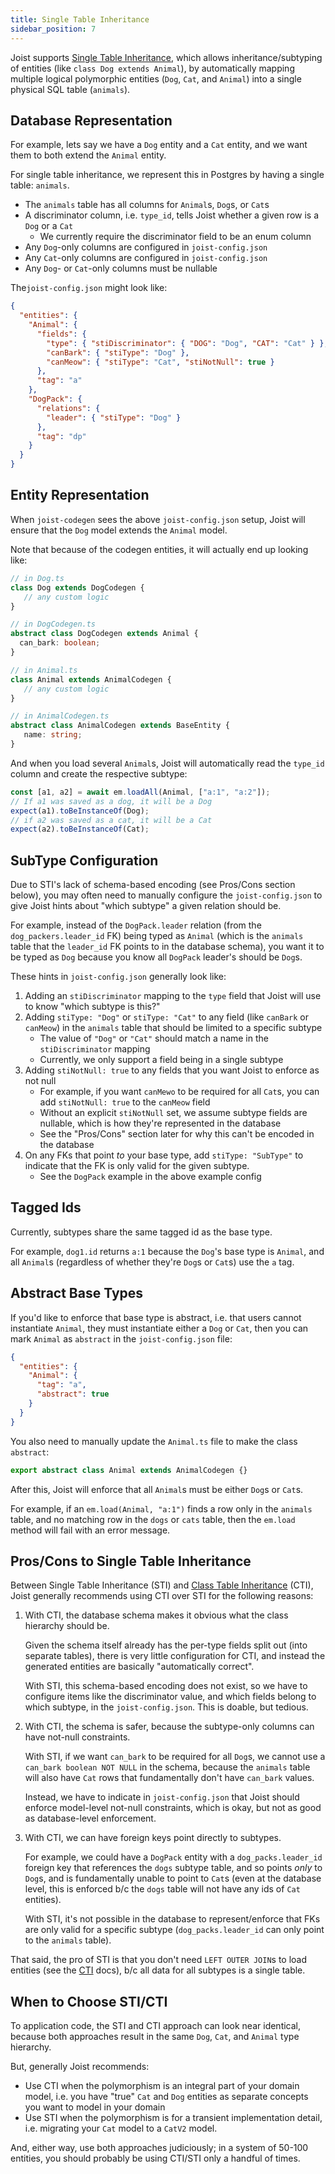 ```yaml
---
title: Single Table Inheritance
sidebar_position: 7
---
```


Joist supports [Single Table Inheritance](https://www.martinfowler.com/eaaCatalog/singleTableInheritance.html), which allows inheritance/subtyping of entities (like `class Dog extends Animal`), by automatically mapping multiple logical polymorphic entities (`Dog`, `Cat`, and `Animal`) into a single physical SQL table (`animals`).

## Database Representation

For example, lets say we have a `Dog` entity and a `Cat` entity, and we want them to both extend the `Animal` entity.

For single table inheritance, we represent this in Postgres by having a single table: `animals`.

- The `animals` table has all columns for `Animal`s, `Dog`s, or `Cat`s
- A discriminator column, i.e. `type_id`, tells Joist whether a given row is a `Dog` or a `Cat`
  - We currently require the discriminator field to be an enum column
- Any `Dog`-only columns are configured in `joist-config.json`
- Any `Cat`-only columns are configured in `joist-config.json`
- Any `Dog`- or `Cat`-only columns must be nullable

The`joist-config.json` might look like:

```json
{
  "entities": {
    "Animal": {
      "fields": {
        "type": { "stiDiscriminator": { "DOG": "Dog", "CAT": "Cat" } },
        "canBark": { "stiType": "Dog" },
        "canMeow": { "stiType": "Cat", "stiNotNull": true }
      },
      "tag": "a"
    },
    "DogPack": {
      "relations": {
        "leader": { "stiType": "Dog" }
      },
      "tag": "dp"
    }
  }
}
```

## Entity Representation

When `joist-codegen` sees the above `joist-config.json` setup, Joist will ensure that the `Dog` model extends the `Animal` model.

Note that because of the codegen entities, it will actually end up looking like:

```typescript
// in Dog.ts
class Dog extends DogCodegen {
   // any custom logic
}

// in DogCodegen.ts
abstract class DogCodegen extends Animal {
  can_bark: boolean;
}

// in Animal.ts
class Animal extends AnimalCodegen {
   // any custom logic
}

// in AnimalCodegen.ts
abstract class AnimalCodegen extends BaseEntity {
   name: string;
}
```

And when you load several `Animal`s, Joist will automatically read the `type_id` column and create the respective subtype:

```typescript
const [a1, a2] = await em.loadAll(Animal, ["a:1", "a:2"]);
// If a1 was saved as a dog, it will be a Dog
expect(a1).toBeInstanceOf(Dog);
// if a2 was saved as a cat, it will be a Cat
expect(a2).toBeInstanceOf(Cat);
```

## SubType Configuration

Due to STI's lack of schema-based encoding (see Pros/Cons section below), you may often need to manually configure the `joist-config.json` to give Joist hints about "which subtype" a given relation should be.

For example, instead of the `DogPack.leader` relation (from the `dog_packers.leader_id` FK) being typed as `Animal` (which is the `animals` table that the `leader_id` FK points to in the database schema), you want it to be typed as `Dog` because you know all `DogPack` leader's should be `Dog`s.

These hints in `joist-config.json` generally look like:

1. Adding an `stiDiscriminator` mapping to the `type` field that Joist will use to know "which subtype is this?"
2. Adding `stiType: "Dog"` or `stiType: "Cat"` to any field (like `canBark` or `canMeow`) in the `animals` table that should be limited to a specific subtype
   - The value of `"Dog"` or `"Cat"` should match a name in the `stiDiscriminator` mapping
   - Currently, we only support a field being in a single subtype
3. Adding `stiNotNull: true` to any fields that you want Joist to enforce as not null
   - For example, if you want `canMewo` to be required for all `Cat`s, you can add `stiNotNull: true` to the `canMeow` field
   - Without an explicit `stiNotNull` set, we assume subtype fields are nullable, which is how they're represented in the database
   - See the "Pros/Cons" section later for why this can't be encoded in the database
4. On any FKs that point _to_ your base type, add `stiType: "SubType"` to indicate that the FK is only valid for the given subtype.
   - See the `DogPack` example in the above example config

## Tagged Ids

Currently, subtypes share the same tagged id as the base type.

For example, `dog1.id` returns `a:1` because the `Dog`'s base type is `Animal`, and all `Animal`s (regardless of whether they're `Dog`s or `Cat`s) use the `a` tag.

## Abstract Base Types

If you'd like to enforce that base type is abstract, i.e. that users cannot instantiate `Animal`, they must instantiate either a `Dog` or `Cat`, then you can mark `Animal` as `abstract` in the `joist-config.json` file:

```json
{
  "entities": {
    "Animal": {
      "tag": "a",
      "abstract": true
    }
  }
}
```

You also need to manually update the `Animal.ts` file to make the class `abstract`:

```typescript
export abstract class Animal extends AnimalCodegen {}
```

After this, Joist will enforce that all `Animal`s must be either `Dog`s or `Cat`s.

For example, if an `em.load(Animal, "a:1")` finds a row only in the `animals` table, and no matching row in the `dogs` or `cats` table, then the `em.load` method will fail with an error message.

## Pros/Cons to Single Table Inheritance

Between Single Table Inheritance (STI) and [Class Table Inheritance](./class-table-inheritance.md) (CTI), Joist generally recommends using CTI over STI for the following reasons:

1. With CTI, the database schema makes it obvious what the class hierarchy should be.

   Given the schema itself already has the per-type fields split out (into separate tables), there is very little configuration for CTI, and instead the generated entities are basically "automatically correct".

   With STI, this schema-based encoding does not exist, so we have to configure items like the discriminator value, and which fields belong to which subtype, in the `joist-config.json`. This is doable, but tedious.

2. With CTI, the schema is safer, because the subtype-only columns can have not-null constraints.

   With STI, if we want `can_bark` to be required for all `Dog`s, we cannot use a `can_bark boolean NOT NULL` in the schema, because the `animals` table will also have `Cat` rows that fundamentally don't have `can_bark` values.

   Instead, we have to indicate in `joist-config.json` that Joist should enforce model-level not-null constraints, which is okay, but not as good as database-level enforcement.

3. With CTI, we can have foreign keys point directly to subtypes.

   For example, we could have a `DogPack` entity with a `dog_packs.leader_id` foreign key that references the `dogs` subtype table, and so points _only_ to `Dog`s, and is fundamentally unable to point to `Cat`s (even at the database level, this is enforced b/c the `dogs` table will not have any ids of `Cat` entities).

   With STI, it's not possible in the database to represent/enforce that FKs are only valid for a specific subtype (`dog_packs.leader_id` can only point to the `animals` table).

That said, the pro of STI is that you don't need `LEFT OUTER JOIN`s to load entities (see the [CTI](./class-table-inheritance.md) docs), b/c all data for all subtypes is a single table.

## When to Choose STI/CTI

To application code, the STI and CTI approach can look near identical, because both approaches result in the same `Dog`, `Cat`, and `Animal` type hierarchy.

But, generally Joist recommends:

- Use CTI when the polymorphism is an integral part of your domain model, i.e. you have "true" `Cat` and `Dog` entities as separate concepts you want to model in your domain
- Use STI when the polymorphism is for a transient implementation detail, i.e. migrating your `Cat` model to a `CatV2` model.

And, either way, use both approaches judiciously; in a system of 50-100 entities, you should probably be using CTI/STI only a handful of times.
